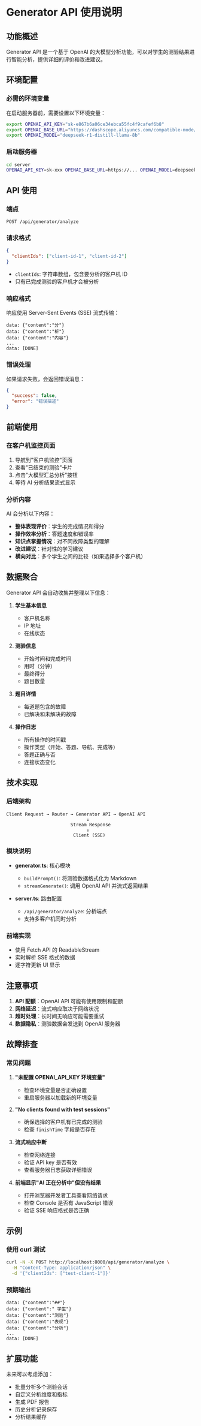 # Generator API 使用说明

## 功能概述

Generator API 是一个基于 OpenAI 的大模型分析功能，可以对学生的测验结果进行智能分析，提供详细的评价和改进建议。

## 环境配置

### 必需的环境变量

在启动服务器前，需要设置以下环境变量：

```bash
export OPENAI_API_KEY="sk-e867b6a06ce34ebca55fc4f9cafef6b8"
export OPENAI_BASE_URL="https://dashscope.aliyuncs.com/compatible-mode/v1"
export OPENAI_MODEL="deepseek-r1-distill-llama-8b"
```

### 启动服务器

```bash
cd server
OPENAI_API_KEY=sk-xxx OPENAI_BASE_URL=https://... OPENAI_MODEL=deepseek-r1-distill-llama-8b deno run -A server.ts
```

## API 使用

### 端点

```
POST /api/generator/analyze
```

### 请求格式

```json
{
  "clientIds": ["client-id-1", "client-id-2"]
}
```

- `clientIds`: 字符串数组，包含要分析的客户机 ID
- 只有已完成测验的客户机才会被分析

### 响应格式

响应使用 Server-Sent Events (SSE) 流式传输：

```
data: {"content":"分"}
data: {"content":"析"}
data: {"content":"内容"}
...
data: [DONE]
```

### 错误处理

如果请求失败，会返回错误消息：

```json
{
  "success": false,
  "error": "错误描述"
}
```

## 前端使用

### 在客户机监控页面

1. 导航到"客户机监控"页面
2. 查看"已结束的测验"卡片
3. 点击"大模型汇总分析"按钮
4. 等待 AI 分析结果流式显示

### 分析内容

AI 会分析以下内容：

- **整体表现评价**：学生的完成情况和得分
- **操作效率分析**：答题速度和错误率
- **知识点掌握情况**：对不同故障类型的理解
- **改进建议**：针对性的学习建议
- **横向对比**：多个学生之间的比较（如果选择多个客户机）

## 数据聚合

Generator API 会自动收集并整理以下信息：

1. **学生基本信息**
   - 客户机名称
   - IP 地址
   - 在线状态

2. **测验信息**
   - 开始时间和完成时间
   - 用时（分钟）
   - 最终得分
   - 题目数量

3. **题目详情**
   - 每道题包含的故障
   - 已解决和未解决的故障

4. **操作日志**
   - 所有操作的时间戳
   - 操作类型（开始、答题、导航、完成等）
   - 答题正确与否
   - 连接状态变化

## 技术实现

### 后端架构

```
Client Request → Router → Generator API → OpenAI API
                              ↓
                        Stream Response
                              ↓
                         Client (SSE)
```

### 模块说明

- **generator.ts**: 核心模块
  - `buildPrompt()`: 将测验数据格式化为 Markdown
  - `streamGenerate()`: 调用 OpenAI API 并流式返回结果

- **server.ts**: 路由配置
  - `/api/generator/analyze`: 分析端点
  - 支持多客户机同时分析

### 前端实现

- 使用 Fetch API 的 ReadableStream
- 实时解析 SSE 格式的数据
- 逐字符更新 UI 显示

## 注意事项

1. **API 配额**：OpenAI API 可能有使用限制和配额
2. **网络延迟**：流式响应取决于网络状况
3. **超时处理**：长时间无响应可能需要重试
4. **数据隐私**：测验数据会发送到 OpenAI 服务器

## 故障排查

### 常见问题

1. **"未配置 OPENAI_API_KEY 环境变量"**
   - 检查环境变量是否正确设置
   - 重启服务器以加载新的环境变量

2. **"No clients found with test sessions"**
   - 确保选择的客户机有已完成的测验
   - 检查 `finishTime` 字段是否存在

3. **流式响应中断**
   - 检查网络连接
   - 验证 API key 是否有效
   - 查看服务器日志获取详细错误

4. **前端显示"AI 正在分析中"但没有结果**
   - 打开浏览器开发者工具查看网络请求
   - 检查 Console 是否有 JavaScript 错误
   - 验证 SSE 响应格式是否正确

## 示例

### 使用 curl 测试

```bash
curl -N -X POST http://localhost:8000/api/generator/analyze \
  -H "Content-Type: application/json" \
  -d '{"clientIds": ["test-client-1"]}'
```

### 预期输出

```
data: {"content":"##"}
data: {"content":" 学生"}
data: {"content":"测验"}
data: {"content":"表现"}
data: {"content":"分析"}
...
data: [DONE]
```

## 扩展功能

未来可以考虑添加：

- 批量分析多个测验会话
- 自定义分析维度和指标
- 生成 PDF 报告
- 历史分析记录保存
- 分析结果缓存

